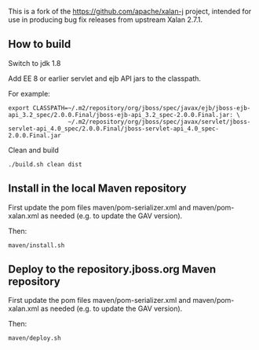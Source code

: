 This is a fork of the https://github.com/apache/xalan-j project, intended for use in producing bug fix releases from upstream Xalan 2.7.1.

How to build
------------
Switch to jdk 1.8

Add EE 8 or earlier servlet and ejb API jars to the classpath.

For example:

    export CLASSPATH=~/.m2/repository/org/jboss/spec/javax/ejb/jboss-ejb-api_3.2_spec/2.0.0.Final/jboss-ejb-api_3.2_spec-2.0.0.Final.jar: \
                     ~/.m2/repository/org/jboss/spec/javax/servlet/jboss-servlet-api_4.0_spec/2.0.0.Final/jboss-servlet-api_4.0_spec-2.0.0.Final.jar

Clean and build

    ./build.sh clean dist

Install in the local Maven repository
-------------------------------------
First update the pom files maven/pom-serializer.xml and maven/pom-xalan.xml as needed (e.g. to update the GAV version).

Then:

    maven/install.sh

Deploy to the repository.jboss.org Maven repository
---------------------------------------------------
First update the pom files maven/pom-serializer.xml and maven/pom-xalan.xml as needed (e.g. to update the GAV version).

Then:

    maven/deploy.sh

